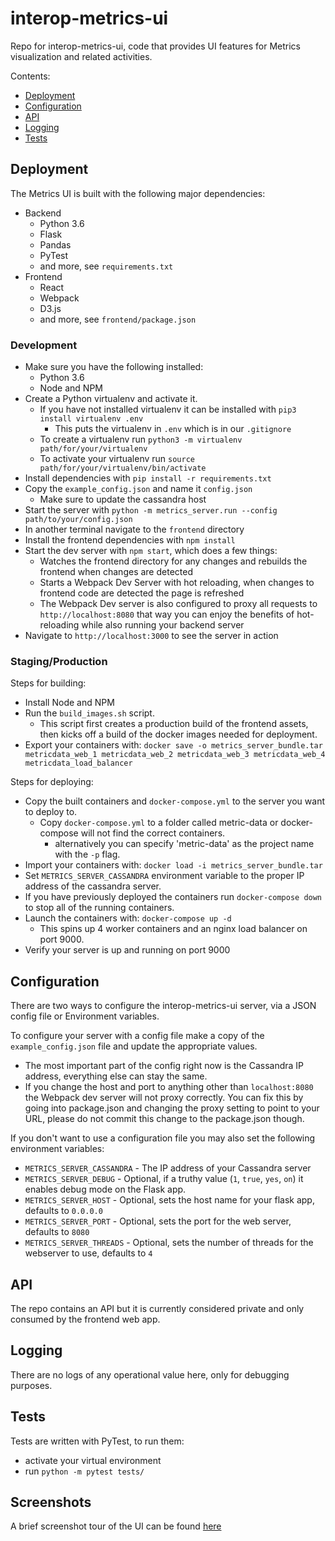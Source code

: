 # interop-metrics-ui

Repo for interop-metrics-ui, code that provides UI features for Metrics visualization and related activities.

Contents:

- [Deployment](#deployment)
- [Configuration](#configuration)
- [API](#api)
- [Logging](#logging)
- [Tests](#tests)

## Deployment

The Metrics UI is built with the following major dependencies:

* Backend
    * Python 3.6
    * Flask
    * Pandas
    * PyTest
    * and more, see `requirements.txt`
* Frontend
    * React
    * Webpack
    * D3.js
    * and more, see `frontend/package.json`

### Development

* Make sure you have the following installed:
    * Python 3.6
    * Node and NPM
* Create a Python virtualenv and activate it.
    * If you have not installed virtualenv it can be installed with `pip3 install virtualenv .env`
        * This puts the virtualenv in `.env` which is in our `.gitignore`
    * To create a virtualenv run `python3 -m virtualenv path/for/your/virtualenv`
    * To activate your virtualenv run `source path/for/your/virtualenv/bin/activate`
* Install dependencies with `pip install -r requirements.txt`
* Copy the `example_config.json` and name it `config.json`
    * Make sure to update the cassandra host
* Start the server with `python -m metrics_server.run --config path/to/your/config.json`
* In another terminal navigate to the `frontend` directory
* Install the frontend dependencies with `npm install`
* Start the dev server with `npm start`, which does a few things:
    * Watches the frontend directory for any changes and rebuilds the frontend when changes are detected
    * Starts a Webpack Dev Server with hot reloading, when changes to frontend code are detected the page is refreshed
    * The Webpack Dev server is also configured to proxy all requests to `http://localhost:8080` that way you can enjoy the benefits of hot-reloading while also running your backend server
* Navigate to `http://localhost:3000` to see the server in action


### Staging/Production

Steps for building:

* Install Node and NPM
* Run the `build_images.sh` script.
    * This script first creates a production build of the frontend assets, then kicks off a build of the docker images needed for deployment.
* Export your containers with: `docker save -o metrics_server_bundle.tar metricdata_web_1 metricdata_web_2 metricdata_web_3 metricdata_web_4 metricdata_load_balancer` 

Steps for deploying:

* Copy the built containers and `docker-compose.yml` to the server you want to deploy to.
    * Copy `docker-compose.yml` to a folder called metric-data or docker-compose will not find the correct containers.
        * alternatively you can specify 'metric-data' as the project name with the `-p` flag.
* Import your containers with: `docker load -i metrics_server_bundle.tar`
* Set `METRICS_SERVER_CASSANDRA` environment variable to the proper IP address of the cassandra server.
* If you have previously deployed the containers run `docker-compose down` to stop all of the running containers.
* Launch the containers with: `docker-compose up -d`
    * This spins up 4 worker containers and an nginx load balancer on port 9000.
* Verify your server is up and running on port 9000

## Configuration

There are two ways to configure the interop-metrics-ui server, via a JSON config file or Environment variables.
 
To configure your server with a config file make a copy of the `example_config.json` file and update the appropriate values.

* The most important part of the config right now is the Cassandra IP address, everything else can stay the same.
* If you change the host and port to anything other than `localhost:8080` the Webpack dev server will not proxy correctly. You can fix this by going into package.json and changing the proxy setting to point to your URL, please do not commit this change to the package.json though.

If you don't want to use a configuration file you may also set the following environment variables:

* `METRICS_SERVER_CASSANDRA` - The IP address of your Cassandra server
* `METRICS_SERVER_DEBUG` - Optional, if a truthy value (`1`, `true`, `yes`, `on`) it enables debug mode on the Flask app.
* `METRICS_SERVER_HOST` - Optional, sets the host name for your flask app, defaults to `0.0.0.0`
* `METRICS_SERVER_PORT` - Optional, sets the port for the web server, defaults to `8080`
* `METRICS_SERVER_THREADS` - Optional, sets the number of threads for the webserver to use, defaults to `4`

## API

The repo contains an API but it is currently considered private and only consumed by the frontend web app.

## Logging

There are no logs of any operational value here, only for debugging purposes.

## Tests

Tests are written with PyTest, to run them:
* activate your virtual environment
* run `python -m pytest tests/`

## Screenshots

A brief screenshot tour of the UI can be found [here](docs/dashboards.md)
